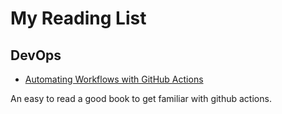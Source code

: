 # My Reading List

## DevOps

* [Automating Workflows with GitHub Actions](https://www.amazon.co.uk/dp/1800560400/)

An easy to read a good book to get familiar with github actions.
